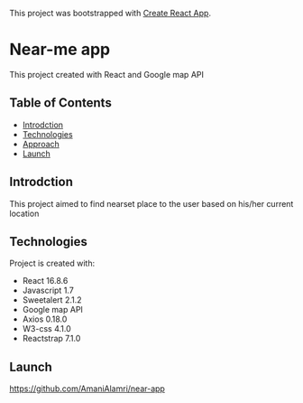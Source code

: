 This project was bootstrapped with [Create React App](https://github.com/facebook/create-react-app).

# Near-me app 
This project created with React and Google map API

## Table of Contents 
* [Introdction](#Introdction)
* [Technologies](#technologies)
* [Approach](#approach)
* [Launch](#launch)

## Introdction 
This project aimed to find nearset place to the user based on his/her current location

## Technologies
Project is created with:
* React 16.8.6
* Javascript 1.7
* Sweetalert 2.1.2
* Google map API 
* Axios 0.18.0
* W3-css 4.1.0
* Reactstrap 7.1.0

## Launch
https://github.com/AmaniAlamri/near-app

